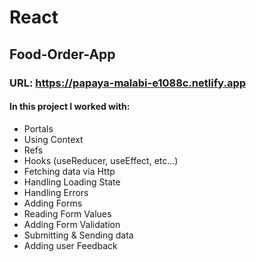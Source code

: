 #  React

## Food-Order-App

### URL: https://papaya-malabi-e1088c.netlify.app
#### In this project I worked with: 

- Portals
- Using Context
- Refs
- Hooks (useReducer, useEffect, etc...)
- Fetching data via Http
- Handling Loading State
- Handling Errors
- Adding Forms
- Reading Form Values
- Adding Form Validation
- Submitting & Sending data
- Adding user Feedback
